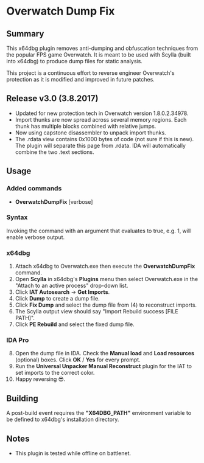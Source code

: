 # Overwatch Dump Fix

## Summary

This x64dbg plugin removes anti-dumping and obfuscation techniques from the popular FPS game Overwatch. It is meant to be used with Scylla (built into x64dbg) to produce dump files for static analysis.

This project is a continuous effort to reverse engineer Overwatch's protection as it is modified and improved in future patches.

## Release v3.0 (3.8.2017)

- Updated for new protection tech in Overwatch version 1.8.0.2.34978.
- Import thunks are now spread across several memory regions. Each thunk has multiple blocks combined with relative jumps.
- Now using capstone disassembler to unpack import thunks.
- The .rdata view contains 0x1000 bytes of code (not sure if this is new). The plugin will separate this page from .rdata. IDA will automatically combine the two .text sections.

## Usage

### Added commands

- **OverwatchDumpFix** [verbose]

### Syntax

Invoking the command with an argument that evaluates to true, e.g. 1, will enable verbose output.

### x64dbg

1. Attach x64dbg to Overwatch.exe then execute the **OverwatchDumpFix** command.
2. Open **Scylla** in x64dbg's **Plugins** menu then select Overwatch.exe in the "Attach to an active process" drop-down list.
3. Click **IAT Autosearch** -> **Get Imports**.
4. Click **Dump** to create a dump file.
5. Click **Fix Dump** and select the dump file from (4) to reconstruct imports.
6. The Scylla output view should say "Import Rebuild success [FILE PATH]".
7. Click **PE Rebuild** and select the fixed dump file.

### IDA Pro

8. Open the dump file in IDA. Check the **Manual load** and **Load resources** (optional) boxes.  Click **OK** / **Yes** for every prompt.
9. Run the **Universal Unpacker Manual Reconstruct** plugin for the IAT to set imports to the correct color.
10. Happy reversing :sunglasses:.

## Building

A post-build event requires the **"X64DBG_PATH"** environment variable to be defined to x64dbg's installation directory.

## Notes

- This plugin is tested while offline on battlenet.